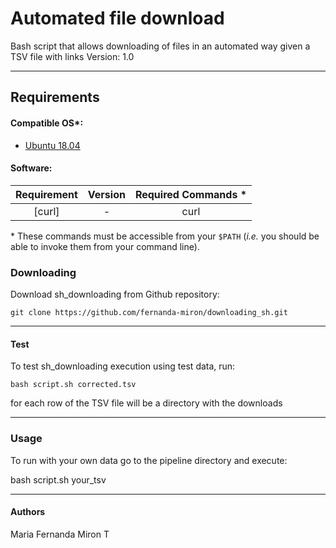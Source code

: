 

# **Automated file download**

Bash script that allows downloading of files in an automated way
given a TSV file with links
Version: 1.0

------------------------------------------------------------------------

## Requirements

#### Compatible OS\*:

-   [Ubuntu 18.04 ](http://releases.ubuntu.com/18.04/)

#### Software:

|                    Requirement                     |          Version           |  Required Commands \*  |
|:--------------------------------------------------:|:--------------------------:|:----------------------:|
|        [curl]        |         -         |        curl        |

\* These commands must be accessible from your `$PATH` (*i.e.* you
should be able to invoke them from your command line).

### Downloading

Download sh_downloading from Github repository:

    git clone https://github.com/fernanda-miron/downloading_sh.git

------------------------------------------------------------------------

#### Test

To test sh_downloading execution using test data, run:

    bash script.sh corrected.tsv

for each row of the TSV file will be a directory with the downloads

------------------------------------------------------------------------

### Usage

To run with your own data go to the pipeline directory and execute:
 
  bash script.sh your_tsv

------------------------------------------------------------------------

#### Authors

Maria Fernanda Miron T

